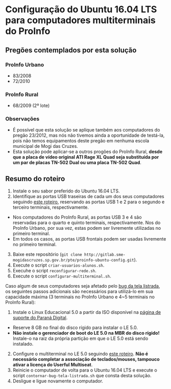 # Configuração do Ubuntu 16.04 LTS para computadores multiterminais do ProInfo

## Pregões contemplados por esta solução

### ProInfo Urbano

* 83/2008
* 72/2010

### ProInfo Rural

* 68/2009 (2º lote)

### Observações

* É possível que esta solução se aplique também aos computadores do pregão 23/2012, mas nós não tivemos ainda a oportunidade de testá-la, pois não temos equipamentos deste pregão em nenhuma escola municipal de Mogi das Cruzes.
* Esta solução pode aplicar-se a outros progões do ProInfo Rural, **desde que a placa de vídeo original ATI Rage XL Quad seja substituída por um par de placas TN-502 Dual ou uma placa TN-502 Quad**.

## Resumo do roteiro

1. Instale o seu sabor preferido do Ubuntu 16.04 LTS.
2. Identifique as portas USB traseiras de cada um dos seus computadores seguindo [este roteiro](#), reservando as portas USB 1 e 2 para o segundo e terceiro terminais, respectivamente.
  * Nos computadores do ProInfo Rural, as portas USB 3 e 4 são reservadas para o quarto e quinto terminais, respectivamente. Nos do ProInfo Urbano, por sua vez, estas podem ser livremente utilizadas no primeiro terminal.
  * Em todos os casos, as portas USB frontais podem ser usadas livremente no primeiro terminal.
3. Baixe este repositório (`git clone http://gitlab.sme-mogidascruzes.sp.gov.br/pte/proinfo-ubuntu-config.git`).
4. Execute o script `criar-usuarios-alunos.sh`.
5. Execuhe o script `reconfigurar-rede.sh`.
6. Execute o script `configurar-multiterminal.sh`.

Caso algum de seus computadores seja afetado pelo [bug da tela listrada](#), os seguintes passos adicionais são necessários para utilizá-lo em sua capacidade máxima (3 terminais no ProInfo Urbano e 4~5 terminais no ProInfo Rural):

1. Instale o Linux Educacional 5.0 a partir da ISO disponível na [página de suporte do Paraná Digital](http://www.prdsuporte.seed.pr.gov.br/uploads/Linux-Educacional_5.0.2-1-escola-le5-stable-i386-20150817.iso).
  * Reserve 8 GB no final do disco rígido para instalar o LE 5.0.
  * **Não instale o gerenciador de boot do LE 5.0 na MBR do disco rígido!** Instale-o na raiz da própria partição em que o LE 5.0 está sendo instalado.
2. Configure o multiterminal no LE 5.0 seguindo [este roteiro](#). **Não é necessário completar a associação de teclados/mouses, tampouco ativar a licença do Userful Multiseat**.
3. Reinicie o computador de volta para o Ubuntu 16.04 LTS e execute o script `contornar-bug-tela-listrada.sh` que consta desta solução.
4. Desligue e ligue novamente o computador.